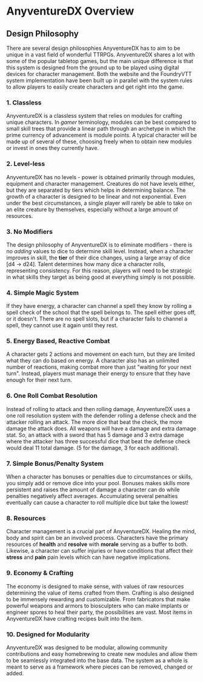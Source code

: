 # AnyventureDX Overview

## Design Philosophy

There are several design philosophies AnyventureDX has to aim to be unique in a vast field of wonderful TTRPGs. AnyventureDX shares a lot with some of the popular tabletop games, but the main unique difference is that this system is designed from the ground up to be played using digital devices for character management. Both the website and the FoundryVTT system implementation have been built up in parallel with the system rules to allow players to easily create characters and get right into the game.

<div class="triangle-line"></div>

### 1. Classless

AnyventureDX is a classless system that relies on modules for crafting unique characters. In <i>gamer</i> terminology, modules can be best compared to small skill trees that provide a linear path through an archetype in which the prime currency of advancement is module points. A typical character will be made up of several of these, choosing freely when to obtain new modules or invest in ones they currently have.

### 2. Level-less

AnyventureDX has no levels - power is obtained primarily through modules, equipment and character management. Creatures do not have levels either, but they are separated by tiers which helps in determining balance. The growth of a character is designed to be linear and not exponential. Even under the best circumstances, a single player will rarely be able to take on an elite creature by themselves, especially without a large amount of resources.

### 3. No Modifiers

The design philosophy of AnyventureDX is to eliminate modifiers - there is no <i>adding</i> values to dice to determine skill level. Instead, when a character improves in skill, the <b>tier</b> of their dice changes, using a large array of dice [d4 -> d24]. Talent determines how many dice a character rolls, representing consistency. For this reason, players will need to be strategic in what skills they target as being good at everything simply is not possible.


### 4. Simple Magic System

If they have energy, a character can channel a spell they know by rolling a spell check of the school that the spell belongs to. The spell either goes off, or it doesn't. There are no spell slots, but if a character fails to channel a spell, they cannot use it again until they rest.


### 5. Energy Based, Reactive Combat

A character gets 2 actions and movement on each turn, but they are limited what they can do based on energy. A character also has an unlimited number of reactions, making combat more than just "waiting for your next turn". Instead, players must manage their energy to ensure that they have enough for their next turn.


### 6. One Roll Combat Resolution

Instead of rolling to attack and then rolling damage, AnyventureDX uses a one roll resolution system with the defender rolling a defense check and the attacker rolling an attack. The more dice that beat the check, the more damage the attack does. All weapons will have a damage and extra damage stat. So, an attack with a sword that has 5 damage and 3 extra damage where the attacker has three successful dice that beat the defense check would deal 11 total damage. (5 for the damage, 3 for each additional).


### 7. Simple Bonus/Penalty System

When a character has bonuses or penalties due to circumstances or skills, you simply add or remove dice into your pool. Bonuses makes skills more persistent and raises the amount of damage a character can do while penalties negatively affect averages. Accumulating several penalties eventually can cause a character to roll multiple dice but take the lowest!

### 8. Resources

Character management is a crucial part of AnyventureDX. Healing the mind, body and spirit can be an involved process. Characters have the primary resources of <b>health</b> and <b>resolve</b> with <b>morale</b> serving as a buffer to both. Likewise, a character can suffer injuries or have conditions that affect their <b>stress</b> and <b>pain</b> pain levels which can have negative implications.


### 9. Economy & Crafting

The economy is designed to make sense, with values of raw resources determining the value of items crafted from them. Crafting is also designed to be immensely rewarding and customizable. From fabricators that make powerful weapons and armors to biosculpters who can make implants or engineer spores to heal their party, the possibilities are vast. Most items in AnyventureDX have crafting recipes built into the item.


### 10. Designed for Modularity

AnyventureDX was designed to be modular, allowing community contributions and easy homebrewing to create new modules and allow them to be seamlessly integrated into the base data. The system as a whole is meant to serve as a framework where pieces can be removed, changed or added.

